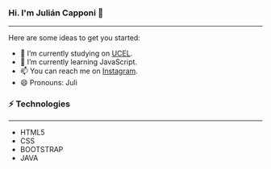 ### Hi. I'm Julián Capponi 👋

---
Here are some ideas to get you started:

- 🔭 I’m currently studying on [UCEL](https://www.ucel.edu.ar/).
- 🌱 I’m currently learning JavaScript.
- 📫 You can reach me on [Instagram](https://www.instagram.com/julicapponi/).
- 😄 Pronouns: Juli

### ⚡ Technologies
---
- HTML5
- CSS
- BOOTSTRAP
- JAVA




